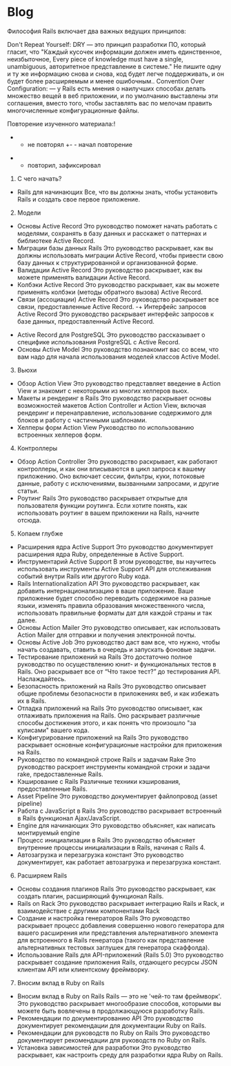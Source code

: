  # Blog

 Философия Rails включает два важных ведущих принципов:

 Don't Repeat Yourself: DRY — это принцип разработки ПО, который гласит, что "Каждый кусочек информации должен иметь единственное, неизбыточное, Every piece of knowledge must have a single, unambiguous, авторитетное представление в системе." Не пишите одну и ту же информацию снова и снова, код будет легче поддерживать, и он будет более расширяемым и менее ошибочным..
 Convention Over Configuration: — у Rails есть мнения о наилучших способах делать множество вещей в веб приложении, и по умолчанию выставлены эти соглашения, вместо того, чтобы заставлять вас по мелочам править многочисленные конфигурационные файлы.


Повторение изученного материала:!

-   - не повторял
+-  - начал повторение
+   - повторил, зафиксировал

1. С чего начать?
+ Rails для начинающих
   Все, что вы должны знать, чтобы установить Rails и создать свое первое приложение.

2. Модели
+ Основы Active Record
   Это руководство поможет начать работать с моделями, сохранять в базу данных и расскажет о паттернах и библиотеке Active Record.
+ Миграции базы данных Rails
   Это руководство раскрывает, как вы должны использовать миграции Active Record, чтобы привести свою базу данных к структурированной и организованной форме.
+ Валидации Active Record
   Это руководство раскрывает, как вы можете применять валидации Active Record.
+ Колбэки Active Record
   Это руководство раскрывает, как вы можете применять колбэки (методы обратного вызова) Active Record.
+ Связи (ассоциации) Active Record
   Это руководство раскрывает все связи, предоставленные Active Record.
-+ Интерфейс запросов Active Record
   Это руководство раскрывает интерфейс запросов к базе данных, предоставленный Active Record.
- Active Record для PostgreSQL
   Это руководство рассказывает о специфике использования PostgreSQL с Active Record.
- Основы Active Model
   Это руководство познакомит вас со всем, что вам надо для начала использования моделей классов Active Model.

3. Вьюхи
- Обзор Action View
   Это руководство представляет введение в Action View и знакомит с некоторыми из многих хелперов вьюх.
- Макеты и рендеринг в Rails
   Это руководство раскрывает основы возможностей макетов Action Controller и Action View, включая рендеринг и перенаправление, использование содержимого для блоков и работу с частичными шаблонами.
- Хелперы форм Action View
   Руководство по использованию встроенных хелперов форм.

4. Контроллеры
- Обзор Action Controller
   Это руководство раскрывает, как работают контроллеры, и как они вписываются в цикл запроса к вашему приложению. Оно включает сессии, фильтры, куки, потоковые данные, работу с исключениями, вызванными запросами, и другие статьи.
- Роутинг Rails
   Это руководство раскрывает открытые для пользователя функции роутинга. Если хотите понять, как использовать роутинг в вашем приложении на Rails, начните отсюда.

5. Копаем глубже
- Расширения ядра Active Support
   Это руководство документирует расширения ядра Ruby, определенные в Active Support.
- Инструментарий Active Support
   В этом руководстве, вы научитесь использовать инструменты Active Support API для отслеживания событий внутри Rails или другого Ruby кода.
- Rails Internationalization API
   Это руководство раскрывает, как добавить интернационализацию в ваше приложение. Ваше приложение будет способно переводить содержимое на разные языки, изменять правила образования множественного числа, использовать правильные форматы дат для каждой страны и так далее.
- Основы Action Mailer
   Это руководство описывает, как использовать Action Mailer для отправки и получения электронной почты.
- Основы Active Job
   Это руководство даст вам все, что нужно, чтобы начать создавать, ставить в очередь и запускать фоновые задачи.
- Тестирование приложений на Rails
   Это достаточно полное руководство по осуществлению юнит- и функциональных тестов в Rails. Оно раскрывает все от “Что такое тест?” до тестирования API. Наслаждайтесь.
- Безопасность приложений на Rails
   Это руководство описывает общие проблемы безопасности в приложениях веб, и как избежать их в Rails.
- Отладка приложений на Rails
   Это руководство описывает, как отлаживать приложения на Rails. Оно раскрывает различные способы достижения этого, и как понять что произошло "за кулисами" вашего кода.
- Конфигурирование приложений на Rails
   Это руководство раскрывает основные конфигурационые настройки для приложения на Rails.
- Руководство по командной строке Rails и задачам Rake
   Это руководство раскроет инструменты командной строки и задачи rake, предоставленные Rails.
- Кэширование с Rails
   Различные техники кэширования, предоставленные Rails.
- Asset Pipeline
   Это руководство документирует файлопровод (asset pipeline)
- Работа с JavaScript в Rails
   Это руководство раскрывает встроенный в Rails функционал Ajax/JavaScript.
- Engine для начинающих
   Это руководство объясняет, как написать монтируемый engine
- Процесс инициализации в Rails
   Это руководство объясняет внутренние процессы инициализации в Rails, начиная с Rails 4.
- Автозагрузка и перезагрузка констант
   Это руководство документирует, как работает автозагрузка и перезагрузка констант.

6. Расширяем Rails
- Основы создания плагинов Rails
   Это руководство раскрывает, как создать плагин, расширяющий функционал Rails.
- Rails on Rack
   Это руководство раскрывает интеграцию Rails и Rack, и взаимодействие с другими компонентами Rack
- Создание и настройка генераторов Rails
   Это руководство раскрывает процесс добавления совершенно нового генератора для вашего расширения или представления альтернативного элемента для встроенного в Rails генератора (такого как представление альтернативных тестовых заглушек для генератора скаффолда).
- Использование Rails для API-приложений (Rails 5.0)
   Это руководство раскрывает создание приложения Rails, отдающего ресурсы JSON клиентам API или клиентскому фреймворку.

7. Вносим вклад в Ruby on Rails
- Вносим вклад в Ruby on Rails
   Rails — это не 'чей-то там фреймворк'. Это руководство раскрывает многообразие способов, которыми вы можете быть вовлечены в продолжающуюся разработку Rails.
- Рекомендации по документированию API
   Это руководство документирует рекомендации для документации Ruby on Rails.
- Рекомендации для руководств по Ruby on Rails
   Это руководство документирует рекомендации для руководств по Ruby on Rails.
- Установка зависимостей для разработки
   Это руководство раскрывает, как настроить среду для разработки ядра Ruby on Rails.
